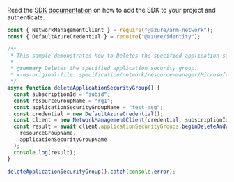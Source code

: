 Read the [SDK documentation](https://github.com/Azure/azure-sdk-for-js/blob/%40azure%2Farm-network_27.0.0/sdk/network/arm-network/README.md) on how to add the SDK to your project and authenticate.

```javascript
const { NetworkManagementClient } = require("@azure/arm-network");
const { DefaultAzureCredential } = require("@azure/identity");

/**
 * This sample demonstrates how to Deletes the specified application security group.
 *
 * @summary Deletes the specified application security group.
 * x-ms-original-file: specification/network/resource-manager/Microsoft.Network/stable/2021-05-01/examples/ApplicationSecurityGroupDelete.json
 */
async function deleteApplicationSecurityGroup() {
  const subscriptionId = "subid";
  const resourceGroupName = "rg1";
  const applicationSecurityGroupName = "test-asg";
  const credential = new DefaultAzureCredential();
  const client = new NetworkManagementClient(credential, subscriptionId);
  const result = await client.applicationSecurityGroups.beginDeleteAndWait(
    resourceGroupName,
    applicationSecurityGroupName
  );
  console.log(result);
}

deleteApplicationSecurityGroup().catch(console.error);
```
